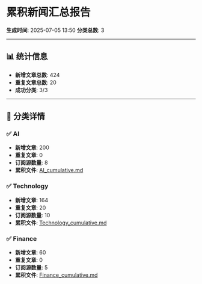 # 累积新闻汇总报告

**生成时间**: 2025-07-05 13:50
**分类总数**: 3

---

## 📊 统计信息

- **新增文章总数**: 424
- **重复文章总数**: 20
- **成功分类**: 3/3

---

## 📂 分类详情

### ✅ AI
- **新增文章**: 200
- **重复文章**: 0
- **订阅源数量**: 8
- **累积文件**: [AI_cumulative.md](./AI_cumulative.md)

### ✅ Technology
- **新增文章**: 164
- **重复文章**: 20
- **订阅源数量**: 10
- **累积文件**: [Technology_cumulative.md](./Technology_cumulative.md)

### ✅ Finance
- **新增文章**: 60
- **重复文章**: 0
- **订阅源数量**: 5
- **累积文件**: [Finance_cumulative.md](./Finance_cumulative.md)

